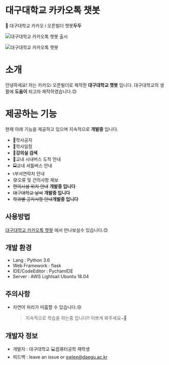 # 대구대학교 카카오톡 챗봇

💬 대구대학교 카카오 i 오픈빌더 챗봇**두두**

![대구대학교 카카오톡 챗봇 출시](https://github.com/seungwook0417/DU_Kakaotalk_chatbot/blob/main/resource/01.jpg)

![대구대학교 카카오톡 챗봇](https://github.com/seungwook0417/DU_Kakaotalk_chatbot/blob/main/resource/02.gif)
# 소개

안녕하세요!
저는 카카오i 오픈빌더로 제작한 **대구대학교 챗봇** 입니다. 
대구대학교의 생활에 **도움이** 되고자 제작하였습니다.😊

# 제공하는 기능
현재 아래 기능을 제공하고 있으며 지속적으로 **개발중** 입니다. 
- 📢학사공지
- 📅학사일정
- **🏫강의실 검색**
- 🚌교내 시내버스 도착 안내
- 🚍교내 셔틀버스 안내
- 📞부서연락처 안내
- 😰오류 및 건의사항 제보
- ~~편의시설 위치 안내~~ **개발중 입니다**
- ~~대구대학교 날씨~~ **개발중 입니다**
- ~~학과별 공지사항 안내~~**개발중 입니다**

## 사용방법

 [대구대학교 카카오톡 챗봇](https://pf.kakao.com/_CqHaK/chat) 에서 만나보실수 있습니다.😊

## 개발 환경

- Lang : Python 3.6
- Web Framework : flask
-  IDE/CodeEditor : PychamIDE
- Server : AWS Lightsail Ubuntu 18.04

## 주의사항

- 자연어 처리가 미흡할 수 있습니다.😢
	> 지속적으로 학습을 하는중 입니다!!  이쁘게 봐주세요~🙏

## 개발자 정보

- 개발자 : 대구대학교 💻컴퓨터공학 재학생
- 피드백 : leave an issue or [swlee@daegu.ac.kr](matilto:swlee@daegu.ac.kr)